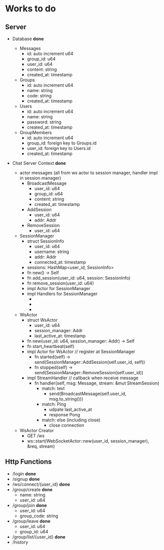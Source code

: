 # Works to do

## Server

- Database **done**
  - Messages
    - id: auto increment u64
    - group_id: u64
    - user_id: u64
    - content: string
    - created_at: timestamp
  - Groups
    - id: auto increment u64
    - name: string
    - code: string
    - created_at: timestamp
  - Users
    - id: auto increment u64
    - name: string
    - password: string
    - created_at: timestamp
  - GroupMembers
    - id: auto increment u64
    - group_id: foreign key to Groups.id
    - user_id: foreign key to Users.id
    - created_at: timestamp

- Chat Server Context **done**
  - actor messages (all from ws actor to session manager, handler impl in session manager)
    - BroadcastMessage
      - user_id: u64
      - group_id: u64
      - content: string
      - created_at: timestamp
    - AddSession
      - user_id: u64
      - addr: Addr<WebSocketActor>
    - RemoveSession
      - user_id: u64
  - SessionManager
    - struct SessionInfo
      - user_id: u64
      - username: string
      - addr: Addr<WebSocketActor>
      - connected_at: timestamp
    - sessions: HashMap<user_id, SessionInfo>
    - fn new() -> Self
    - fn add_session(user_id: u64, session: SessionInfo)
    - fn remove_session(user_id: u64)
    - impl Actor for SessionManager
    - impl Handlers for SessionManager
      - <BroadcastMessage>
      - <AddSession>
      - <RemoveSession>
  - WsActor
    - struct WsActor
      - user_id: u64
      - session_manager: Addr<SessionManager>
      - last_active_at: timestamp
    - fn new(user_id: u64, session_manager: Addr<SessionManager>) -> Self
    - fn start_heartbeat(self)
    - impl Actor for WsActor // register at SessionManager
      - fn started(self) -> send(SessionManager::AddSession(self.user_id, self))
      - fn stopped(self) -> send(SessionManager::RemoveSession(self.user_id))
    - impl StreamHandler // callback when receive message
      - fn handler(self, msg: Message, stream: &mut StreamSession)
        - match: text
          - send(BroadcastMessage(self.user_id, msg.to_string()))
        - match: Ping
          - udpate last_active_at
          - response Pong
        - match: else (including close)
          - close connection
  - WsActor Creator
    - GET /ws
    - ws::start(WebSocketActor::new(user_id, session_manager), &req, stream)

## Http Functions

- /login **done**
- /signup **done**
- /ws/connect/{user_id} **done**
- /group/create **done**
  - name: string
  - user_id: u64
- /group/join **done**
  - user_id: u64
  - group_code: string
- /group/leave **done**
  - user_id: u64
  - group_id: u64
- /group/list/{user_id} **done**
- /history
